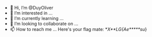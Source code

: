 - 👋 Hi, I’m @DuyOliver
- 👀 I’m interested in ...
- 🌱 I’m currently learning ...
- 💞️ I’m looking to collaborate on ...
- 📫 How to reach me ...
Here's your flag mate: ****X**L*G{A*e*****su*}
<!---
DuyOliver/DuyOliver is a ✨ special ✨ repository because its `README.md` (this file) appears on your GitHub profile.
You can click the Preview link to take a look at your changes.
--->
